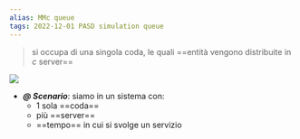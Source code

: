 ```yaml
---
alias: MMc queue
tags: 2022-12-01 PASD simulation queue
---
```


> si occupa di una singola coda, le quali ==entità vengono distribuite in $c$ server==

![](Uni/PASD/img/mmcqueue.jpeg)

- ***@ Scenario***: siamo in un sistema con:
	- 1 sola ==coda==
	- più ==server==
	- ==tempo== in cui si svolge un servizio

